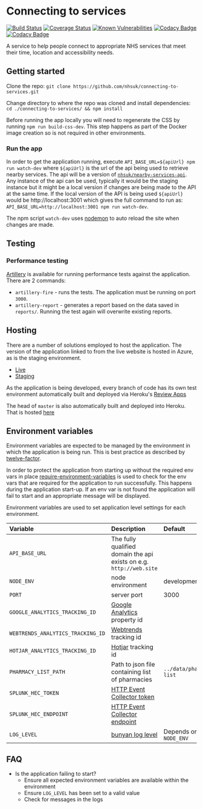 # Connecting to services

[![Build Status](https://travis-ci.org/nhsuk/connecting-to-services.svg?branch=master)](https://travis-ci.org/nhsuk/connecting-to-services)
[![Coverage Status](https://coveralls.io/repos/github/nhsuk/connecting-to-services/badge.svg?branch=master)](https://coveralls.io/github/nhsuk/connecting-to-services?branch=master)
[![Known Vulnerabilities](https://snyk.io/test/github/nhsuk/connecting-to-services/badge.svg)](https://snyk.io/test/github/nhsuk/connecting-to-services)
[![Codacy Badge](https://api.codacy.com/project/badge/Grade/cb52b7957b9748ff8f0d4fbfd12e7de6)](https://www.codacy.com/app/nhsuk/connecting-to-services?utm_source=github.com&amp;utm_medium=referral&amp;utm_content=nhsuk/connecting-to-services&amp;utm_campaign=Badge_Grade)
[![Codacy Badge](https://api.codacy.com/project/badge/Coverage/cb52b7957b9748ff8f0d4fbfd12e7de6)](https://www.codacy.com/app/nhsuk/connecting-to-services?utm_source=github.com&amp;utm_medium=referral&amp;utm_content=nhsuk/connecting-to-services&amp;utm_campaign=Badge_Coverage)

A service to help people connect to appropriate NHS services that
meet their time, location and accessibility needs.

## Getting started

Clone the repo: `git clone https://github.com/nhsuk/connecting-to-services.git`

Change directory to where the repo was cloned and install dependencies:
`cd ./connecting-to-services/ && npm install`

Before running the app locally you will need to regenerate the CSS by running `npm run build-css-dev`.
This step happens as part of the Docker image creation so is not required in other environments. 

### Run the app

In order to get the application running, execute `API_BASE_URL=${apiUrl} npm run watch-dev`
where `${apiUrl}` is the url of the api being used to retrieve nearby services.
The api will be a version of [`nhsuk/nearby-services-api`](https://github.com/nhsuk/nearby-services-api).
Any instance of the api can be used, typically it would be the staging instance
but it might be a local version if changes are being made to the API at the same
time. If the local version of the API is being used `${apiUrl}` would be
http://localhost:3001 which gives the full command to run as:
`API_BASE_URL=http://localhost:3001 npm run watch-dev`.

The npm script `watch-dev` uses [nodemon](https://nodemon.io/) to auto reload
the site when changes are made.

## Testing

### Performance testing

[Artillery](https://artillery.io/docs/#) is available for running performance tests against the application. There are 2 commands:

* `artillery-fire` - runs the tests. The application must be running on port `3000`.
* `artillery-report` - generates a report based on the data saved in `reports/`. Running the test again will overwrite existing reports.

## Hosting

There are a number of solutions employed to host the application. The version of
the application linked to from the live website is hosted in Azure, as is the
staging environment.

* [Live](https://beta.nhs.uk/finders/)
* [Staging](https://connecting-to-services-staging.azurewebsites.net/)

As the application is being developed, every branch of code has its own test
environment automatically built and deployed via Heroku's
[Review Apps](https://devcenter.heroku.com/articles/github-integration-review-apps)

The head of `master` is also automatically built and deployed into Heroku.
That is hosted [here](https://connecting-to-services.herokuapp.com/)

## Environment variables

Environment variables are expected to be managed by the environment in which
the application is being run. This is best practice as described by
[twelve-factor](https://12factor.net/config).

In order to protect the application from starting up without the required
env vars in place [require-environment-variables](https://www.npmjs.com/package/require-environment-variables)
is used to check for the env vars that are required for the application to run
successfully.
This happens during the application start-up. If an env var is not found the
application will fail to start and an appropriate message will be displayed.

Environment variables are used to set application level settings for each
environment.

| Variable                         | Description                                                                            | Default                  | Required        |
|:---------------------------------|:---------------------------------------------------------------------------------------|:-------------------------|-----------------|
| `API_BASE_URL`                   | The fully qualified domain the api exists on e.g. `http://web.site`                    |                          | Yes             |
| `NODE_ENV`                       | node environment                                                                       | development              |                 |
| `PORT`                           | server port                                                                            | 3000                     |                 |
| `GOOGLE_ANALYTICS_TRACKING_ID`   | [Google Analytics](https://www.google.co.uk/analytics) property id                     |                          |                 |
| `WEBTRENDS_ANALYTICS_TRACKING_ID`| [Webtrends](https://www.webtrends.com/) tracking id                                    |                          |                 |
| `HOTJAR_ANALYTICS_TRACKING_ID`   | [Hotjar](https://www.hotjar.com/) tracking id                                          |                          |                 |
| `PHARMACY_LIST_PATH`             | Path to json file containing list of pharmacies                                        | `../data/pharmacy-list`  |                 |
| `SPLUNK_HEC_TOKEN`               | [HTTP Event Collector token](http://dev.splunk.com/view/event-collector/SP-CAAAE7C)    |                          | In `production` |
| `SPLUNK_HEC_ENDPOINT`            | [HTTP Event Collector endpoint](http://dev.splunk.com/view/event-collector/SP-CAAAE7H) |                          | In `production` |
| `LOG_LEVEL`                      | [bunyan log level](https://github.com/trentm/node-bunyan#levels)                       | Depends on `NODE_ENV`    |                 |

## FAQ

* Is the application failing to start?
  * Ensure all expected environment variables are available within the environment
  * Ensure `LOG_LEVEL` has been set to a valid value
  * Check for messages in the logs
